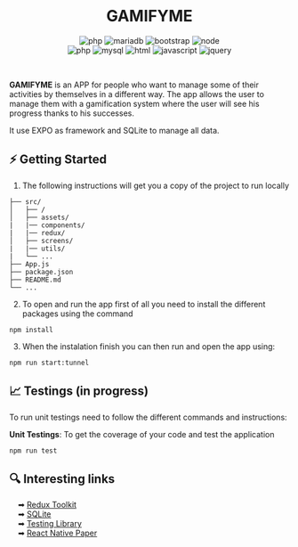 <br />

<h1 align="center">GAMIFYME</h1>
<p align="center">
    <img alt="php" src="https://img.shields.io/badge/Node-v20.17.0-yellow">
    <img alt="mariadb" src="https://img.shields.io/badge/NPM-v18.8.2-yellow">
    <img alt="bootstrap" src="https://img.shields.io/badge/Expo-v51.0.28-yellow">
    <img alt="node" src="https://img.shields.io/badge/React_Native-v0.74.5-yellow">
    <br />
    <img alt="php" src="https://img.shields.io/badge/Redux_Toolkit-blue">
    <img alt="mysql" src="https://img.shields.io/badge/SQLite-blue">
    <img alt="html" src="https://img.shields.io/badge/JSX-blue">
    <img alt="javascript" src="https://img.shields.io/badge/Javascript-blue">
    <img alt="jquery" src="https://img.shields.io/badge/Stylesheet-blue">
</p>
<br/>

**GAMIFYME** is an APP for people who want to manage some of their activities by themselves in a different way. The app allows the user to manage them with a gamification system where the user will see his progress thanks to his successes.

It use EXPO as framework and SQLite to manage all data.

## ⚡️ Getting Started

1. The following instructions will get you a copy of the project to run locally

```gamifyme
├── src/   
│   ├── /
│   ├── assets/
|   |── components/
|   |── redux/
│   ├── screens/
|   |── utils/
|   └── ...
├── App.js
├── package.json
├── README.md
└── ...
```

2. To open and run the app first of all you need to install the different packages using the command

```
npm install
```


3. When the instalation finish you can then run and open the app using:

```
npm run start:tunnel
```

## 📈 Testings (in progress)

To run unit testings need to follow the different commands and instructions:

**Unit Testings**: To get the coverage of your code and test the application

```
npm run test
```

## 🔍 Interesting links

&nbsp;&nbsp;&nbsp;&nbsp;➡ [Redux Toolkit](https://redux-toolkit.js.org/)
<br />
&nbsp;&nbsp;&nbsp;&nbsp;➡ [SQLite](https://docs.expo.dev/versions/latest/sdk/sqlite/)
<br />
&nbsp;&nbsp;&nbsp;&nbsp;➡ [Testing Library](https://testing-library.com/docs/)
<br />
&nbsp;&nbsp;&nbsp;&nbsp;➡ [React Native Paper](https://callstack.github.io/react-native-paper/)